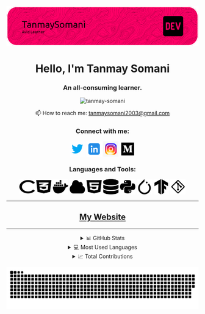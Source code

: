 ![Tanmay Somani](your-header-image-name.png "Font banner")
<h1 align="center">Hello, I'm Tanmay Somani</h1>
<h3 align="center">An all-consuming learner.</h3>

<p align="center">
  <img src="https://komarev.com/ghpvc/?username=tanmay-somani&label=Profile%20views&color=800000&style=flat" alt="tanmay-somani" />
</p>

<p align="center">📫 How to reach me: <a href="mailto:tanmaysomani2003@gmail.com">tanmaysomani2003@gmail.com</a></p>

<h3 align="center">Connect with me:</h3>
<p align="center">
  <a href="https://twitter.com/tsva0" target="_blank"><img align="center" src="images/icons8-twitter.gif" alt="tsva0" height="40" width="40" /></a>
  <a href="https://linkedin.com/in/tcodes" target="_blank"><img align="center" src="images/icons8-linkedin.svg" alt="tcodes" height="40" width="40" /></a>
  <a href="https://instagram.com/tanmay_threads.code" target="_blank"><img align="center" src="images/icons8-instagram (1).gif" alt="tanmay_threads.code" height="40" width="40" /></a>
  <a href="https://medium.com/@tanmaysomani2003" target="_blank"><img align="center" src="images/icons8-medium.gif" alt="@tanmay_somani" height="40" width="40" /></a>
</p>

<h3 align="center">Languages and Tools:</h3>
<p align="center">
  <a href="https://www.w3schools.com/cpp/" target="_blank" rel="noreferrer"><img src="images/c-solid.svg" alt="cplusplus" width="40" height="40" /></a>
  <a href="https://www.w3schools.com/css/" target="_blank" rel="noreferrer"><img src="images/css3-alt.svg" alt="css3" width="40" height="40" /></a>
  <a href="https://www.docker.com/" target="_blank" rel="noreferrer"><img src="images/docker.svg" alt="docker" width="40" height="40" /></a>
  <a href="https://cloud.google.com" target="_blank" rel="noreferrer"><img src="images/cloud-solid.svg" alt="gcp" width="40" height="40" /></a>
  <a href="https://www.w3.org/html/" target="_blank" rel="noreferrer"><img src="images/html5.svg" alt="html5" width="40" height="40" /></a>
  <a href="https://www.mysql.com/" target="_blank" rel="noreferrer"><img src="images/database-solid.svg" alt="mysql" width="40" height="40" /></a>
  <a href="https://www.python.org" target="_blank" rel="noreferrer"><img src="images/python.svg" alt="python" width="40" height="40" /></a>
  <a href="https://pytorch.org/" target="_blank" rel="noreferrer"><img src="images/pytorch.svg" alt="pytorch" width="40" height="40" /></a>
<a href="https://www.tensorflow.org/" target="_blank" rel="noreferrer"><img src="images/tensorflow.svg" alt="tensorflow" width="40" height="40" /></a>
  <a href="https://git-scm.com/" target="_blank" rel="noreferrer"><img src="images/git-alt.svg" alt="git" width="40" height="40" /></a>
</p>

<hr>

<h2 align="center"><a href="https://tanmay-somani.github.io">My Website</a></h2>

<hr>

<details align="center">
  <summary>📊 GitHub Stats</summary>
  <img src="https://github-readme-stats.vercel.app/api?username=tanmay-somani&show_icons=true&locale=en&theme=monokai" alt="GitHub Stats" />
</details>

<details align="center">
  <summary>💻 Most Used Languages</summary>
  <img src="https://github-readme-stats.vercel.app/api/top-langs/?username=tanmay-somani&layout=compact&theme=monokai" alt="Top Languages" />
</details>

<details align="center">
  <summary>📈 Total Contributions</summary>
  <img src="https://github-readme-streak-stats.herokuapp.com/?user=tanmay-somani&theme=monokai" alt="Contributions" />
</details>

<p align="center">
  <img src="https://github.com/Tanmay-Somani/Tanmay-Somani/blob/output/github-contribution-grid-snake.svg" alt="snake-animation"/>
</p>

